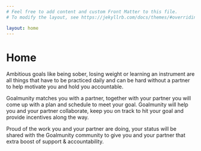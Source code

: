 ```yaml
---
# Feel free to add content and custom Front Matter to this file.
# To modify the layout, see https://jekyllrb.com/docs/themes/#overriding-theme-defaults

layout: home
---
```


# Home



Ambitious goals like being sober, losing weight or learning an instrument are all things that have to be practiced daily and can be hard without a partner to help motivate you and hold you accountable. 

Goalmunity matches you with a partner, together with your partner you will come up with a plan and schedule to meet your goal. Goalmunity will help you and your partner collaborate, keep you on track to hit your goal and provide incentives along the way.

Proud of the work you and your partner are doing, your status will be shared with the Goalmunity community to give you and your partner that extra boost of support & accountability.


